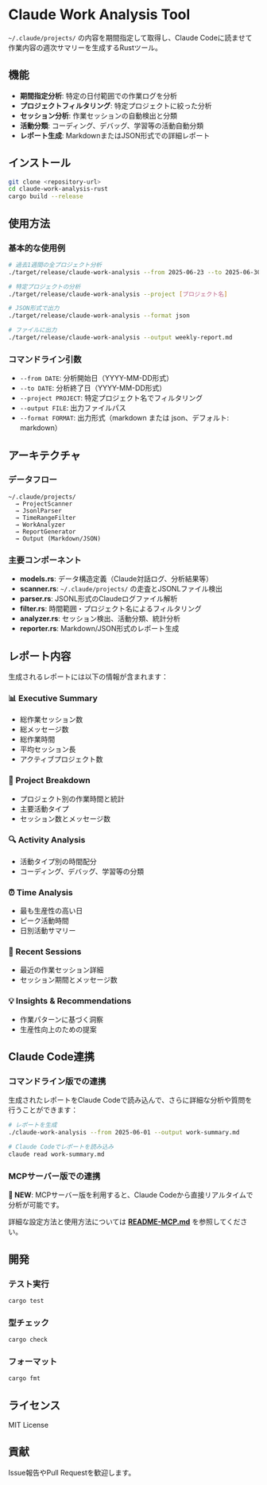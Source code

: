 # Claude Work Analysis Tool

`~/.claude/projects/` の内容を期間指定して取得し、Claude Codeに読ませて作業内容の週次サマリーを生成するRustツール。

## 機能

- **期間指定分析**: 特定の日付範囲での作業ログを分析
- **プロジェクトフィルタリング**: 特定プロジェクトに絞った分析
- **セッション分析**: 作業セッションの自動検出と分類
- **活動分類**: コーディング、デバッグ、学習等の活動自動分類
- **レポート生成**: MarkdownまたはJSON形式での詳細レポート

## インストール

```bash
git clone <repository-url>
cd claude-work-analysis-rust
cargo build --release
```

## 使用方法

### 基本的な使用例

```bash
# 過去1週間の全プロジェクト分析
./target/release/claude-work-analysis --from 2025-06-23 --to 2025-06-30

# 特定プロジェクトの分析
./target/release/claude-work-analysis --project [プロジェクト名]

# JSON形式で出力
./target/release/claude-work-analysis --format json

# ファイルに出力
./target/release/claude-work-analysis --output weekly-report.md
```

### コマンドライン引数

- `--from DATE`: 分析開始日（YYYY-MM-DD形式）
- `--to DATE`: 分析終了日（YYYY-MM-DD形式）
- `--project PROJECT`: 特定プロジェクト名でフィルタリング
- `--output FILE`: 出力ファイルパス
- `--format FORMAT`: 出力形式（markdown または json、デフォルト: markdown）

## アーキテクチャ

### データフロー
```
~/.claude/projects/ 
  → ProjectScanner 
  → JsonlParser 
  → TimeRangeFilter 
  → WorkAnalyzer 
  → ReportGenerator 
  → Output (Markdown/JSON)
```

### 主要コンポーネント

- **models.rs**: データ構造定義（Claude対話ログ、分析結果等）
- **scanner.rs**: `~/.claude/projects/` の走査とJSONLファイル検出
- **parser.rs**: JSONL形式のClaudeログファイル解析
- **filter.rs**: 時間範囲・プロジェクト名によるフィルタリング
- **analyzer.rs**: セッション検出、活動分類、統計分析
- **reporter.rs**: Markdown/JSON形式のレポート生成

## レポート内容

生成されるレポートには以下の情報が含まれます：

### 📊 Executive Summary
- 総作業セッション数
- 総メッセージ数
- 総作業時間
- 平均セッション長
- アクティブプロジェクト数

### 🚀 Project Breakdown
- プロジェクト別の作業時間と統計
- 主要活動タイプ
- セッション数とメッセージ数

### 🔍 Activity Analysis
- 活動タイプ別の時間配分
- コーディング、デバッグ、学習等の分類

### ⏰ Time Analysis
- 最も生産性の高い日
- ピーク活動時間
- 日別活動サマリー

### 💬 Recent Sessions
- 最近の作業セッション詳細
- セッション期間とメッセージ数

### 💡 Insights & Recommendations
- 作業パターンに基づく洞察
- 生産性向上のための提案

## Claude Code連携

### コマンドライン版での連携

生成されたレポートをClaude Codeで読み込んで、さらに詳細な分析や質問を行うことができます：

```bash
# レポートを生成
./claude-work-analysis --from 2025-06-01 --output work-summary.md

# Claude Codeでレポートを読み込み
claude read work-summary.md
```

### MCPサーバー版での連携

**🚀 NEW**: MCPサーバー版を利用すると、Claude Codeから直接リアルタイムで分析が可能です。

詳細な設定方法と使用方法については **[README-MCP.md](README-MCP.md)** を参照してください。

## 開発

### テスト実行
```bash
cargo test
```

### 型チェック
```bash
cargo check
```

### フォーマット
```bash
cargo fmt
```

## ライセンス

MIT License

## 貢献

Issue報告やPull Requestを歓迎します。
